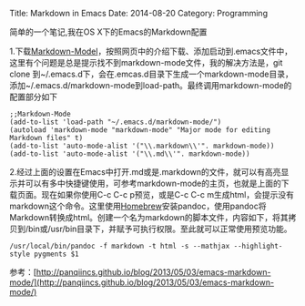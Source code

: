 Title: Markdown in Emacs
Date: 2014-08-20
Category: Programming

简单的一个笔记,我在OS X下的Emacs的Markdown配置

1.下载[Markdown-Model](http://jblevins.org/projects/markdown-mode/)，按照网页中的介绍下载、添加启动到.emacs文件中，这里有个问题是总是提示找不到markdown-mode文件，我的解决方法是，git clone 到\~/.emacs.d下，会在.emcas.d目录下生成一个markdown-mode目录，添加\~/.emacs.d/markdown-mode到load-path。最终调用markdown-mode的配置部分如下

    ;;Markdown-Mode
    (add-to-list 'load-path "~/.emacs.d/markdown-mode/")
    (autoload 'markdown-mode "markdown-mode" "Major mode for editing Markdown files" t)
    (add-to-list 'auto-mode-alist '("\\.markdown\\'". markdown-mode))
    (add-to-list 'auto-mode-alist '("\\.md\\'". markdown-mode))

2.经过上面的设置在Emacs中打开.md或是.markdown的文件，就可以有高亮显示并可以有多中快捷键使用，可参考markdown-mode的主页，也就是上面的下载页面。现在如果你使用C-c C-c p预览，或是C-c C-c m生成html，会提示没有markdown这个命令。这里使用[Homebrew](http://brew.sh)安装pandoc，使用pandoc将Markdown转换成html。创建一个名为markdown的脚本文件，内容如下，将其拷贝到/bin或/usr/bin目录下，并赋予可执行权限。至此就可以正常使用预览功能。

```
/usr/local/bin/pandoc -f markdown -t html -s --mathjax --highlight-style pygments $1
```

参考：[http://panqiincs.github.io/blog/2013/05/03/emacs-markdown-mode/](http://panqiincs.github.io/blog/2013/05/03/emacs-markdown-mode/)
